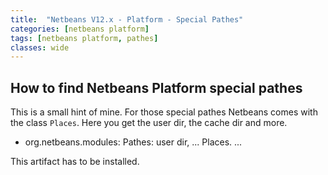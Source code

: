```yaml
---
title:  "Netbeans V12.x - Platform - Special Pathes"
categories: [netbeans platform]
tags: [netbeans platform, pathes]
classes: wide
---
```


## How to find Netbeans Platform special pathes

This is a small hint of mine. For those special pathes Netbeans comes with the class `Places`. Here you get the user dir, the cache dir and more.

* org.netbeans.modules: Pathes: user dir, ...
   Places. ...

This artifact has to be installed.

```xml

```
